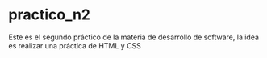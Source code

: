 # practico_n2
Este es el segundo práctico de la materia de desarrollo de software, la idea es realizar una práctica de HTML y CSS
